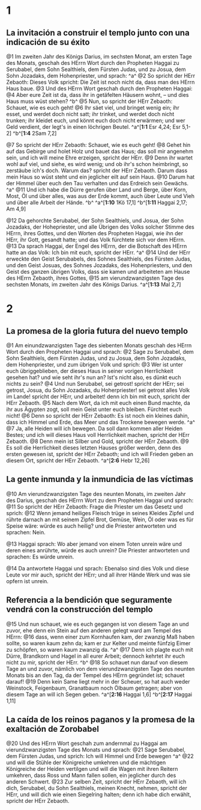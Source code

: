# 1
## La invitación a construir el templo junto con una indicación de su éxito
@1 Im zweiten Jahr des Königs Darius, im sechsten Monat, am ersten Tage des Monats, geschah des HErrn Wort durch den Propheten Haggai zu Serubabel, dem Sohn Sealthiels, dem Fürsten Judas, und zu Josua, dem Sohn Jozadaks, dem Hohenpriester, und sprach: ^a^ @2 So spricht der HErr Zebaoth: Dieses Volk spricht: Die Zeit ist noch nicht da, dass man des HErrn Haus baue. @3 Und des HErrn Wort geschah durch den Propheten Haggai: @4 Aber eure Zeit ist da, dass ihr in getäfelten Häusern wohnt, – und dies Haus muss wüst stehen? ^b^ @5 Nun, so spricht der HErr Zebaoth: Schauet, wie es euch geht! @6 Ihr säet viel, und bringet wenig ein; ihr esset, und werdet doch nicht satt; ihr trinket, und werdet doch nicht trunken; ihr kleidet euch, und könnt euch doch nicht erwärmen; und wer Geld verdient, der legt's in einen löchrigen Beutel. 
^a^[**1:1** Esr 4,24; Esr 5,1-2] ^b^[**1:4** 2Sam 7,2]

@7 So spricht der HErr Zebaoth: Schauet, wie es euch geht! @8 Gehet hin auf das Gebirge und holet Holz und bauet das Haus; das soll mir angenehm sein, und ich will meine Ehre erzeigen, spricht der HErr. @9 Denn ihr wartet wohl auf viel, und siehe, es wird wenig; und ob ihr's schon heimbringt, so zerstäube ich's doch. Warum das? spricht der HErr Zebaoth. Darum dass mein Haus so wüst steht und ein jeglicher eilt auf sein Haus. @10 Darum hat der Himmel über euch den Tau verhalten und das Erdreich sein Gewächs. ^a^ @11 Und ich habe die Dürre gerufen über Land und Berge, über Korn, Most, Öl und über alles, was aus der Erde kommt, auch über Leute und Vieh und über alle Arbeit der Hände. ^b^ 
^a^[**1:10** 1Kö 17,1] ^b^[**1:11** Haggai 2,17; Am 4,9]

@12 Da gehorchte Serubabel, der Sohn Sealthiels, und Josua, der Sohn Jozadaks, der Hohepriester, und alle Übrigen des Volks solcher Stimme des HErrn, ihres Gottes, und den Worten des Propheten Haggai, wie ihn der HErr, ihr Gott, gesandt hatte; und das Volk fürchtete sich vor dem HErrn. @13 Da sprach Haggai, der Engel des HErrn, der die Botschaft des HErrn hatte an das Volk: Ich bin mit euch, spricht der HErr. ^a^ @14 Und der HErr erweckte den Geist Serubabels, des Sohnes Sealthiels, des Fürsten Judas, und den Geist Josuas, des Sohnes Jozadaks, des Hohenpriesters, und den Geist des ganzen übrigen Volks, dass sie kamen und arbeiteten am Hause des HErrn Zebaoth, ihres Gottes, @15 am vierundzwanzigsten Tage des sechsten Monats, im zweiten Jahr des Königs Darius.
^a^[**1:13** Mal 2,7]

# 2
## La promesa de la gloria futura del nuevo templo
@1 Am einundzwanzigsten Tage des siebenten Monats geschah des HErrn Wort durch den Propheten Haggai und sprach: @2 Sage zu Serubabel, dem Sohn Sealthiels, dem Fürsten Judas, und zu Josua, dem Sohn Jozadaks, dem Hohenpriester, und zum übrigen Volk und sprich: @3 Wer ist unter euch übriggeblieben, der dieses Haus in seiner vorigen Herrlichkeit gesehen hat? und wie seht ihr's nun an? Ist's nicht also, es dünkt euch nichts zu sein? @4 Und nun Serubabel, sei getrost! spricht der HErr; sei getrost, Josua, du Sohn Jozadaks, du Hoherpriester! sei getrost alles Volk im Lande! spricht der HErr, und arbeitet! denn ich bin mit euch, spricht der HErr Zebaoth. @5 Nach dem Wort, da ich mit euch einen Bund machte, da ihr aus Ägypten zogt, soll mein Geist unter euch bleiben. Fürchtet euch nicht! @6 Denn so spricht der HErr Zebaoth: Es ist noch ein kleines dahin, dass ich Himmel und Erde, das Meer und das Trockene bewegen werde. ^a^ @7 Ja, alle Heiden will ich bewegen. Da soll dann kommen aller Heiden Bestes; und ich will dieses Haus voll Herrlichkeit machen, spricht der HErr Zebaoth. @8 Denn mein ist Silber und Gold, spricht der HErr Zebaoth. @9 Es soll die Herrlichkeit dieses letzten Hauses größer werden, denn des ersten gewesen ist, spricht der HErr Zebaoth; und ich will Frieden geben an diesem Ort, spricht der HErr Zebaoth.
^a^[**2:6** Hebr 12,26]

## La gente inmunda y la inmundicia de las víctimas
@10 Am vierundzwanzigsten Tage des neunten Monats, im zweiten Jahr des Darius, geschah des HErrn Wort zu dem Propheten Haggai und sprach: @11 So spricht der HErr Zebaoth: Frage die Priester um das Gesetz und sprich: @12 Wenn jemand heiliges Fleisch trüge in seines Kleides Zipfel und rührte darnach an mit seinem Zipfel Brot, Gemüse, Wein, Öl oder was es für Speise wäre: würde es auch heilig? und die Priester antworteten und sprachen: Nein. 

@13 Haggai sprach: Wo aber jemand von einem Toten unrein wäre und deren eines anrührte, würde es auch unrein? Die Priester antworteten und sprachen: Es würde unrein. 

@14 Da antwortete Haggai und sprach: Ebenalso sind dies Volk und diese Leute vor mir auch, spricht der HErr; und all ihrer Hände Werk und was sie opfern ist unrein. 

## Referencia a la bendición que seguramente vendrá con la construcción del templo
@15 Und nun schauet, wie es euch gegangen ist von diesem Tage an und zuvor, ehe denn ein Stein auf den anderen gelegt ward am Tempel des HErrn: @16 dass, wenn einer zum Kornhaufen kam, der zwanzig Maß haben sollte, so waren kaum zehn da; kam er zur Kelter und meinte fünfzig Eimer zu schöpfen, so waren kaum zwanzig da. ^a^ @17 Denn ich plagte euch mit Dürre, Brandkorn und Hagel in all eurer Arbeit; dennoch kehrtet ihr euch nicht zu mir, spricht der HErr. ^b^ @18 So schauet nun darauf von diesem Tage an und zuvor, nämlich von dem vierundzwanzigsten Tage des neunten Monats bis an den Tag, da der Tempel des HErrn gegründet ist; schauet darauf! @19 Denn kein Same liegt mehr in der Scheuer, so hat auch weder Weinstock, Feigenbaum, Granatbaum noch Ölbaum getragen; aber von diesem Tage an will ich Segen geben.
^a^[**2:16** Haggai 1,6] ^b^[**2:17** Haggai 1,11]

## La caída de los reinos paganos y la promesa de la exaltación de Zorobabel
@20 Und des HErrn Wort geschah zum andernmal zu Haggai am vierundzwanzigsten Tage des Monats und sprach: @21 Sage Serubabel, dem Fürsten Judas, und sprich: Ich will Himmel und Erde bewegen ^a^ @22 und will die Stühle der Königreiche umkehren und die mächtigen Königreiche der Heiden vertilgen und will die Wagen mit ihren Reitern umkehren, dass Ross und Mann fallen sollen, ein jeglicher durch des anderen Schwert. @23 Zur selben Zeit, spricht der HErr Zebaoth, will ich dich, Serubabel, du Sohn Sealthiels, meinen Knecht, nehmen, spricht der HErr, und will dich wie einen Siegelring halten; denn ich habe dich erwählt, spricht der HErr Zebaoth.